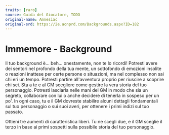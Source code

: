 ```yaml
---
traits: [raro]
source: Guida del Giocatore, TODO
original-name: Amnesiac
original-srd: https://2e.aonprd.com/Backgrounds.aspx?ID=182
---
```


# Immemore - Background

Il tuo background è... beh... onestamente, non te lo ricordi! Potresti avere dei
sentori nel profondo della tua mente, un sottofondo di emozioni insolite o
reazioni inattese per certe persone o situazioni, ma nel complesso non sai chi
eri un tempo. Potresti partire all'avventura proprio per riuscire a scoprire chi
sei. Sta a te e al GM scegliere come gestire la vera storia del tuo personaggio.
Potresti lasciarla nelle mani del GM in modo che sia un segreto, collaborare con
lui o anche decidere di tenerla in sospeso per un po'. In ogni caso, tu e il GM
dovreste stabilire alcuni dettagli fondamentali sul tuo personaggio o sui suoi
averi, per ottenere i primi indizi sul tuo passato.

Ottieni tre aumenti di caratteristica liberi. Tu ne scegli due, e il GM sceglie
il terzo in base ai primi sospetti sulla possibile storia del tuo personaggio.
